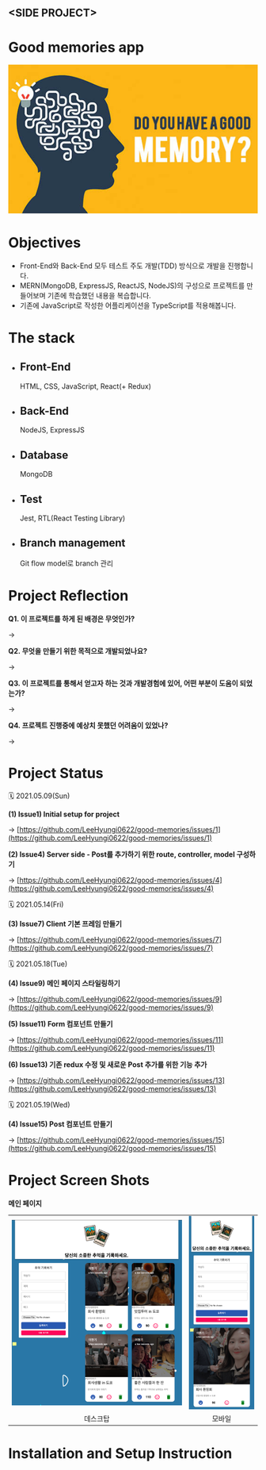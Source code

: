 <link rel="stylesheet" href="./style.css"/>

## \<SIDE PROJECT>

# Good memories app

<div align="center">
  <img src="images/good_memories_main.jpeg" alt="메인 이미지"/>
</div>

# **Objectives**

- Front-End와 Back-End 모두 테스트 주도 개발(TDD) 방식으로 개발을 진행합니다.
- MERN(MongoDB, ExpressJS, ReactJS, NodeJS)의 구성으로 프로젝트를 만들어보며 기존에 학습했던 내용을 복습합니다.
- 기존에 JavaScript로 작성한 어플리케이션을 TypeScript를 적용해봅니다.

# **The stack**

- ## Front-End
  HTML, CSS, JavaScript, React(+ Redux)
- ## Back-End
  NodeJS, ExpressJS
- ## Database
  MongoDB
- ## Test
  Jest, RTL(React Testing Library)
- ## Branch management
  Git flow model로 branch 관리

# **Project Reflection**

<b>Q1.&nbsp;이 프로젝트를 하게 된 배경은 무엇인가?</b> <br/>

→

<b>Q2.&nbsp;무엇을 만들기 위한 목적으로 개발되었나요?</b> <br/>

→

<b>Q3.&nbsp;이 프로젝트를 통해서 얻고자 하는 것과 개발경험에 있어, 어떤 부분이 도움이 되었는가?</b> <br/>

→

<b>Q4.&nbsp;프로젝트 진행중에 예상치 못했던 어려움이 있었나?</b> <br/>

→

# **Project Status**

🗓️ 2021.05.09(Sun)

**(1) Issue1) Initial setup for project**

→ [https://github.com/LeeHyungi0622/good-memories/issues/1](https://github.com/LeeHyungi0622/good-memories/issues/1)

**(2) Issue4) Server side - Post를 추가하기 위한 route, controller, model 구성하기**

→ [https://github.com/LeeHyungi0622/good-memories/issues/4](https://github.com/LeeHyungi0622/good-memories/issues/4)

🗓️ 2021.05.14(Fri)

**(3) Issue7) Client 기본 프레임 만들기**

→ [https://github.com/LeeHyungi0622/good-memories/issues/7](https://github.com/LeeHyungi0622/good-memories/issues/7)

🗓️ 2021.05.18(Tue)

**(4) Issue9) 메인 페이지 스타일링하기**

→ [https://github.com/LeeHyungi0622/good-memories/issues/9](https://github.com/LeeHyungi0622/good-memories/issues/9)

**(5) Issue11) Form 컴포넌트 만들기**

→ [https://github.com/LeeHyungi0622/good-memories/issues/11](https://github.com/LeeHyungi0622/good-memories/issues/11)

**(6) Issue13) 기존 redux 수정 및 새로운 Post 추가를 위한 기능 추가**

→ [https://github.com/LeeHyungi0622/good-memories/issues/13](https://github.com/LeeHyungi0622/good-memories/issues/13)

🗓️ 2021.05.19(Wed)

**(4) Issue15) Post 컴포넌트 만들기**

→ [https://github.com/LeeHyungi0622/good-memories/issues/15](https://github.com/LeeHyungi0622/good-memories/issues/15)

# **Project Screen Shots**

**메인 페이지**

<table>
  <tr align="center">
    <td>
      <img src="images/main.png" alt="메인 페이지"/>
    </td>
    <td>
      <img src="images/main_mobile.png" alt="메인 페이지"/>
    </td>
  </tr>
  <tr align="center">
    <td>데스크탑</td>
    <td>모바일</td>
  </tr>

</table>

# **Installation and Setup Instruction**
